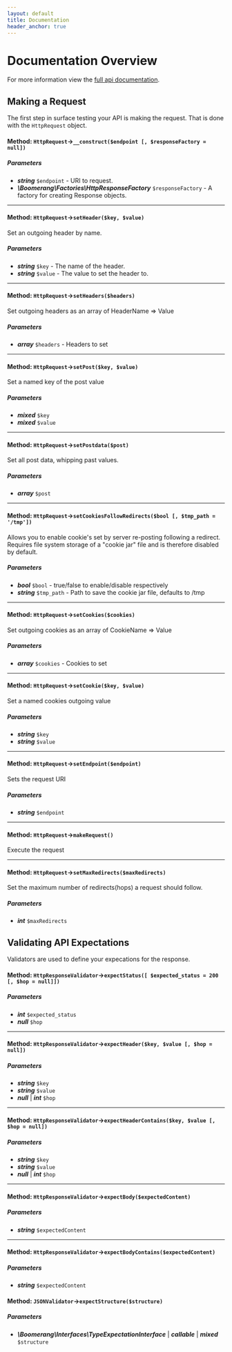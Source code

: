 ```yaml
---
layout: default
title: Documentation
header_anchor: true
---
```


# Documentation Overview

For more information view the [full api documentation](docs/api.html).

## Making a Request

The first step in surface testing your API is making the request. That is done with the `HttpRequest` object.

#### Method: `HttpRequest`->`__construct($endpoint [, $responseFactory = null])`

##### Parameters

- ***string*** `$endpoint` - URI to request.
- ***\Boomerang\Factories\HttpResponseFactory*** `$responseFactory` - A factory for creating Response objects.



---

#### Method: `HttpRequest`->`setHeader($key, $value)`

Set an outgoing header by name.  
  


##### Parameters

- ***string*** `$key` - The name of the header.
- ***string*** `$value` - The value to set the header to.



---

#### Method: `HttpRequest`->`setHeaders($headers)`

Set outgoing headers as an array of HeaderName => Value  
  


##### Parameters

- ***array*** `$headers` - Headers to set



---

#### Method: `HttpRequest`->`setPost($key, $value)`

Set a named key of the post value  
  


##### Parameters

- ***mixed*** `$key`
- ***mixed*** `$value`



---

#### Method: `HttpRequest`->`setPostdata($post)`

Set all post data, whipping past values.  
  


##### Parameters

- ***array*** `$post`



---

#### Method: `HttpRequest`->`setCookiesFollowRedirects($bool [, $tmp_path = '/tmp'])`

Allows you to enable cookie's set by server re-posting following a redirect.  
Requires file system storage of a "cookie jar" file and is therefore disabled by default.  


##### Parameters

- ***bool*** `$bool` - true/false to enable/disable respectively
- ***string*** `$tmp_path` - Path to save the cookie jar file, defaults to /tmp



---

#### Method: `HttpRequest`->`setCookies($cookies)`

Set outgoing cookies as an array of CookieName => Value  
  


##### Parameters

- ***array*** `$cookies` - Cookies to set



---

#### Method: `HttpRequest`->`setCookie($key, $value)`

Set a named cookies outgoing value  
  


##### Parameters

- ***string*** `$key`
- ***string*** `$value`



---

#### Method: `HttpRequest`->`setEndpoint($endpoint)`

Sets the request URI  
  


##### Parameters

- ***string*** `$endpoint`



---

#### Method: `HttpRequest`->`makeRequest()`

Execute the request  
  



---

#### Method: `HttpRequest`->`setMaxRedirects($maxRedirects)`

Set the maximum number of redirects(hops) a request should follow.  
  


##### Parameters

- ***int*** `$maxRedirects`

## Validating API Expectations

Validators are used to define your expecations for the response.

#### Method: `HttpResponseValidator`->`expectStatus([ $expected_status = 200 [, $hop = null]])`

##### Parameters

- ***int*** `$expected_status`
- ***null*** `$hop`



---

#### Method: `HttpResponseValidator`->`expectHeader($key, $value [, $hop = null])`

##### Parameters

- ***string*** `$key`
- ***string*** `$value`
- ***null*** | ***int*** `$hop`



---

#### Method: `HttpResponseValidator`->`expectHeaderContains($key, $value [, $hop = null])`

##### Parameters

- ***string*** `$key`
- ***string*** `$value`
- ***null*** | ***int*** `$hop`



---

#### Method: `HttpResponseValidator`->`expectBody($expectedContent)`

##### Parameters

- ***string*** `$expectedContent`



---

#### Method: `HttpResponseValidator`->`expectBodyContains($expectedContent)`

##### Parameters

- ***string*** `$expectedContent`



#### Method: `JSONValidator`->`expectStructure($structure)`

##### Parameters

- ***\Boomerang\Interfaces\TypeExpectationInterface*** | ***callable*** | ***mixed*** `$structure`

